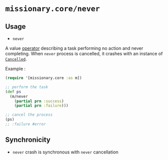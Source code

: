 # `missionary.core/never`

## Usage
* `never`

A value [operator](/operators.html) describing a task performing no action and never completing. When `never` process
is cancelled, it crashes with an instance of [`Cancelled`](/api/missionary.cancelled.html).

Example :
```clojure
(require '[missionary.core :as m])

;; perform the task
(def ps
  (m/never
    (partial prn :success)
    (partial prn :failure)))

;; cancel the process
(ps)
;; :failure #error
```

## Synchronicity
* `never` crash is synchronous with `never` cancellation